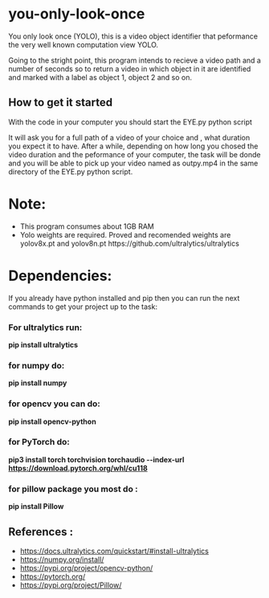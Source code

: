 # you-only-look-once
You only look once (YOLO), this is a video object identifier that peformance the very well known computation view YOLO.

Going to the stright point, this program intends to recieve a video path and a number of seconds so to return a video in which object in it are identified and marked with a label as object 1, object 2 and so on.

## How to get it started

With the code in your computer you should start the EYE.py python script 

It will ask you for a full path of a video of your choice and , what duration you expect it to have. After a while, depending on how long you chosed the video duration and the peformance of your computer, the task will be donde and you will be able to pick up your video named as outpy.mp4 in the same directory of the EYE.py python script.

# Note:
<ul>
<li>
 This program consumes about 1GB RAM 
</li>
<li>
 Yolo weights are required. Proved and recomended weights are yolov8x.pt and yolov8n.pt <a href"https://github.com/ultralytics/ultralytics">https://github.com/ultralytics/ultralytics</a>  
</li>
</ul>

# Dependencies:
If you already have python installed and pip then you can run the next commands to get your project up to the task:

### For ultralytics run:

 <strong> pip install ultralytics </strong>

### for numpy do:
<strong> pip install numpy </strong>

### for opencv you can do:
<strong> pip install opencv-python </strong>

### for PyTorch do:
<strong> pip3 install torch torchvision torchaudio --index-url https://download.pytorch.org/whl/cu118 </strong>

### for pillow package you most do :
<strong> pip install Pillow </strong>

## References :
<ul>
 <li> <a href="https://docs.ultralytics.com/quickstart/#install-ultralytics"> https://docs.ultralytics.com/quickstart/#install-ultralytics</a> </li>
 <li> <a href="https://numpy.org/install/"> https://numpy.org/install/</a> </li>
 <li> <a href="https://pypi.org/project/opencv-python/"> https://pypi.org/project/opencv-python/</a> </li>
 <li> <a href="https://pytorch.org/"> https://pytorch.org/</a> </li>
 <li> <a href="https://pypi.org/project/Pillow/"> https://pypi.org/project/Pillow/</a> </li>
</ul>

